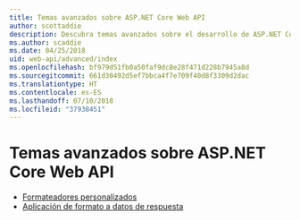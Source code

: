 ```yaml
---
title: Temas avanzados sobre ASP.NET Core Web API
author: scottaddie
description: Descubra temas avanzados sobre el desarrollo de ASP.NET Core Web API.
ms.author: scaddie
ms.date: 04/25/2018
uid: web-api/advanced/index
ms.openlocfilehash: bf979d51fb0a50faf9dc8e28f471d228b7945a8d
ms.sourcegitcommit: 661d30492d5ef7bbca4f7e709f40d8f3309d2dac
ms.translationtype: HT
ms.contentlocale: es-ES
ms.lasthandoff: 07/10/2018
ms.locfileid: "37938451"
---
```

# <a name="advanced-topics-for-aspnet-core-web-api"></a>Temas avanzados sobre ASP.NET Core Web API

* [Formateadores personalizados](xref:web-api/advanced/custom-formatters)
* [Aplicación de formato a datos de respuesta](xref:web-api/advanced/formatting)
